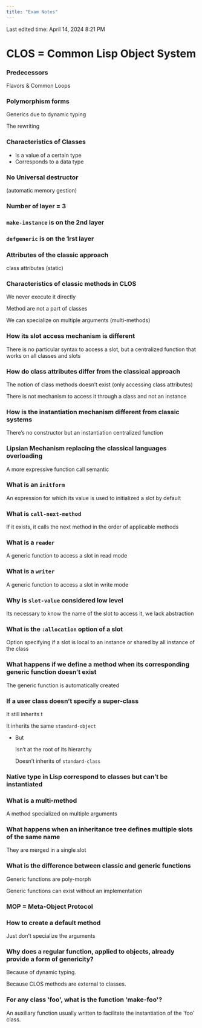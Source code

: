 ```yaml
---
title: "Exam Notes"
---
```

Last edited time: April 14, 2024 8:21 PM

# CLOS = Common Lisp Object System

### Predecessors

Flavors & Common Loops

### Polymorphism forms

Generics due to dynamic typing

The rewriting

### **Characteristics of Classes**

- Is a value of a certain type
- Corresponds to a data type

### No Universal destructor

(automatic memory gestion)

### Number of layer = 3

### `make-instance` is on the 2nd layer

### `defgeneric` is on the 1rst layer

### Attributes of the classic approach

class attributes (static)

### Characteristics of classic methods in CLOS

We never execute it directly

Method are not a part of classes

We can specialize on multiple arguments (multi-methods)

### How its slot access mechanism is different

There is no particular syntax to access a slot, but a centralized function that works on all classes and slots

### How do class attributes differ from the classical approach

The notion of class methods doesn’t exist (only accessing class attributes)

There is not mechanism to access it through a class and not an instance

### How is the instantiation mechanism different from classic systems

There’s no constructor but an instantiation centralized function

### Lipsian Mechanism replacing the classical languages overloading

A more expressive function call semantic

### What is an `initform`

An expression for which its value is used to initialized a slot by default

### What is `call-next-method`

If it exists, it calls the next method in the order of applicable methods

### What is a `reader`

A generic function to access a slot in read mode

### What is a `writer`

A generic function to access a slot in write mode

### Why is `slot-value` considered low level

Its necessary to know  the name of the slot to access it, we lack abstraction

### What is the `:allocation` option of a slot

Option specifying if a slot is local to an instance or shared by all instance of the class

### What happens if we define a method when its corresponding generic function doesn’t exist

The generic function is automatically created

### If a user class doesn’t specify a super-class

It still inherits t

It inherits the same `standard-object`

- But
    
    Isn’t at the root of its hierarchy
    
    Doesn’t inherits of `standard-class`
    

### Native type in Lisp correspond to classes but can’t be instantiated

### What is a multi-method

A method specialized on multiple arguments

### What happens when an inheritance tree defines multiple slots of the same name

They are merged in a single slot

### What is the difference between classic and generic functions

Generic functions are poly-morph

Generic functions can exist without an implementation

### MOP = Meta-Object Protocol

### How to create a default method

Just don't specialize the arguments

### Why does a regular function, applied to objects, already provide a form of genericity?

Because of dynamic typing.

Because CLOS methods are external to classes.

### For any class 'foo', what is the function 'make-foo'?

An auxiliary function usually written to facilitate the instantiation of the 'foo' class.
